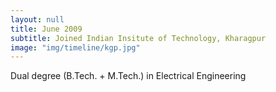 ```yaml
---
layout: null
title: June 2009
subtitle: Joined Indian Insitute of Technology, Kharagpur
image: "img/timeline/kgp.jpg"
---
```

Dual degree (B.Tech. + M.Tech.) in Electrical Engineering